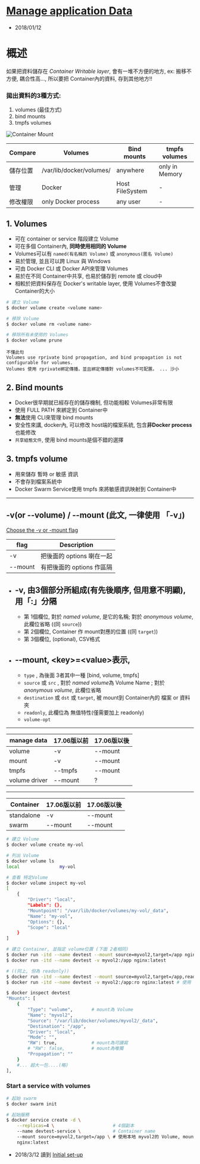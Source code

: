 # [Manage application Data](https://docs.docker.com/v17.09/engine/admin/volumes/)
- 2018/01/12

# 概述
如果把資料儲存在 *Container Writable layer*, 會有一堆不方便的地方, ex: 搬移不方便, 耦合性高..., 所以要把 Container內的資料, 存到其他地方!!

### 拋出資料的3種方式:
1. volumes (最佳方式)
2. bind mounts
3. tmpfs volumes

![Container Mount](https://docs.docker.com/v17.09/engine/admin/volumes/images/types-of-mounts.png)

Compare    | Volumes                  | Bind mounts     | tmpfs volumes
---------- | ------------------------ | --------------- | --------------
儲存位置    | /var/lib/docker/volumes/ | anywhere        | only in Memory
管理        | Docker                  | Host FileSystem | -
修改權限    | only Docker process      | any user        | -

## 1. Volumes
- 可在 container or service 階段建立 Volume
- 可在多個 Container內, **同時使用相同的 Volume**
- Volumes可以有 `named(有名稱的 Volume)` 或 `anonymous(匿名 Volume)` 
- 易於管理, 並且可以跨 Linux 與 Windows
- 可由 Docker CLI 或 Docker API來管理 Volumes
- 易於在不同 Container中共享, 也易於儲存到 remote 或 cloud中
- 相較於把資料保存在 Docker's writable layer, 使用 Volumes不會改變 Container的大小


```sh
# 建立 Volume
$ docker volume create <volume name>

# 移除 Volume
$ docker volume rm <volume name>

# 移除所有未使用的 Volumes
$ docker volume prune
```

```
不懂此句 
Volumes use rprivate bind propagation, and bind propagation is not configurable for volumes.
Volumes 使用 rprivate綁定傳播，並且綁定傳播對 volumes不可配置。 ... 沙小
```


## 2. Bind mounts
- Docker很早期就已經存在的儲存機制, 但功能相較 Volumes非常有限
- 使用 FULL PATH 來綁定到 Container中
- **無法**使用 CLI來管理 bind mounts
- 安全性來講, docker內, 可以修改 host端的檔案系統, 包含**非Docker process**也能修改
- `共享組態文件`, 使用 bind mounts是個不錯的選擇

## 3. tmpfs volume
- 用來儲存 暫時 or 敏感 資訊
- 不會存到檔案系統中
- Docker Swarm Service使用 tmpfs 來將敏感資訊映射到 Container中


---
## -v(or --volume) / --mount  (此文, 一律使用 「-v」)
[Choose the -v or -mount flag](https://docs.docker.com/v17.09/engine/admin/volumes/volumes/#choose-the--v-or-mount-flag)

flag    | Description
------- | ----------------------------
-v      | 把後面的 options 喇在一起
--mount | 有把後面的 options 作區隔

- -v, 由3個部分所組成(有先後順序, 但用意不明顯), 用「:」分隔
    -
    - 第 1個欄位, 對於 *named volume*, 是它的名稱; 對於 *anonymous volume*, 此欄位省略 ((同 `source`))
    - 第 2個欄位, Container 作 mount對應的位置 ((同 `target`))
    - 第 3個欄位, (optional), CSV格式

- --mount, \<key>=\<value>表示, 
    -
    - `type` , 為後面 3者其中一種 [bind, volume, tmpfs]
    - `source` 或 `src` , 對於 *named volume*為 Volume Name ; 對於 *anonymous volume*, 此欄位省略
    - `destination` 或 `dst` 或 `target`, 被 mount到 Container內的 檔案 or 資料夾
    - `readonly`, 此欄位為 無值特性(僅需要加上 readonly)
    - `volume-opt`

<hr>

manage data   | 17.06版以前 | 17.06版以後
------------- | ---------- | -----------
volume        | -v         | --mount
mount         | -v         | --mount
tmpfs         | --tmpfs    | --mount
volume driver | --mount    | ?

<hr>

Container  | 17.06版以前 | 17.06版以後
---------- | ----------- | ---
standalone | -v          | --mount
swarm      | --mount     | --mount

```sh
# 建立 Volume
$ docker volume create my-vol

# 列出 Volume
$ docker volume ls
local               my-vol

# 查看 特定Volume
$ docker volume inspect my-vol
[
    {
        "Driver": "local",
        "Labels": {},
        "Mountpoint": "/var/lib/docker/volumes/my-vol/_data",
        "Name": "my-vol",
        "Options": {},
        "Scope": "local"
    }
]

# 建立 Container, 並指定 volume位置 (下面 2者相同)
$ docker run -itd --name devtest --mount source=myvol2,target=/app nginx:latest
$ docker run -itd --name devtest -v myvol2:/app nginx:latest

# ((同上, 但為 readonly))
$ docker run -itd --name devtest --mount source=myvol2,target=/app,readonly nginx:latest    # 使用 readonly
$ docker run -itd --name devtest -v myvol2:/app:ro nginx:latest # 使用 ro

$ docker inspect devtest
"Mounts": [
    {
        "Type": "volume",       # mount為 Volume
        "Name": "myvol2",
        "Source": "/var/lib/docker/volumes/myvol2/_data",
        "Destination": "/app",
        "Driver": "local",
        "Mode": "",
        "RW": true,             # mount為可讀寫
        # "RW": false,          # mount為唯獨
        "Propagation": ""
    }
    #... 超大一包....(略)
],
```

### Start a service with volumes
```sh
# 起始 swarm
$ docker swarm init

# 起始服務
$ docker service create -d \
    --replicas=4 \                      # 4個副本
    --name devtest-service \            # Container name
    --mount source=myvol2,target=/app \ # 使用本地 myvol2的 Volume, mount的本地位址
    nginx:latest
```

- 2018/3/12 讀到
[Initial set-up](https://docs.docker.com/v17.09/engine/admin/volumes/volumes/#initial-set-up)

